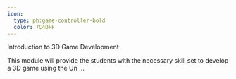 ```yaml
---
icon:
  type: ph:game-controller-bold
  color: 7C4DFF
---
```


Introduction to 3D Game Development

This module will provide the students with the necessary skill set to develop a 3D game using the Un ... 
